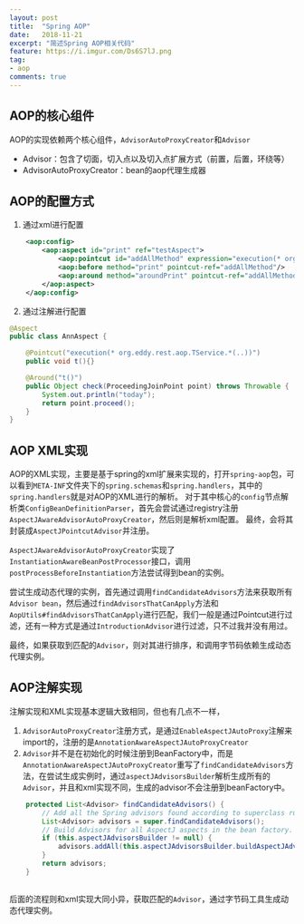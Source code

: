 ```yaml
---
layout: post
title:  "Spring AOP"
date:   2018-11-21
excerpt: "简述Spring AOP相关代码"
feature: https://i.imgur.com/Ds6S7lJ.png
tag:
- aop
comments: true
---
```


## AOP的核心组件

AOP的实现依赖两个核心组件，`AdvisorAutoProxyCreator`和`Advisor`

* Advisor：包含了切面，切入点以及切入点扩展方式（前置，后置，环绕等）
* AdvisorAutoProxyCreator：bean的aop代理生成器

## AOP的配置方式

1. 通过xml进行配置
``` xml
    <aop:config>
        <aop:aspect id="print" ref="testAspect">
            <aop:pointcut id="addAllMethod" expression="execution(* org.eddy.rest.aop.TestService.*(..))" />
            <aop:before method="print" pointcut-ref="addAllMethod"/>
            <aop:around method="aroundPrint" pointcut-ref="addAllMethod"/>
        </aop:aspect>
    </aop:config>
```

2. 通过注解进行配置
``` java
@Aspect
public class AnnAspect {

    @Pointcut("execution(* org.eddy.rest.aop.TService.*(..))")
    public void t(){}

    @Around("t()")
    public Object check(ProceedingJoinPoint point) throws Throwable {
        System.out.println("today");
        return point.proceed();
    }
}
```

## AOP XML实现

AOP的XML实现，主要是基于spring的xml扩展来实现的，打开`spring-aop`包，可以看到`META-INF`文件夹下的`spring.schemas`和`spring.handlers`，其中的`spring.handlers`就是对AOP的XML进行的解析。
对于其中核心的`config`节点解析类`ConfigBeanDefinitionParser`，首先会尝试通过registry注册`AspectJAwareAdvisorAutoProxyCreator`，然后则是解析xml配置。
最终，会将其封装成`AspectJPointcutAdvisor`并注册。

`AspectJAwareAdvisorAutoProxyCreator`实现了`InstantiationAwareBeanPostProcessor`接口，调用`postProcessBeforeInstantiation`方法尝试得到bean的实例。

尝试生成动态代理的实例，首先通过调用`findCandidateAdvisors`方法来获取所有`Advisor bean`，然后通过`findAdvisorsThatCanApply`方法和`AopUtils#findAdvisorsThatCanApply`进行匹配，我们一般是通过Pointcut进行过滤，还有一种方式是通过`IntroductionAdvisor`进行过滤，只不过我并没有用过。

最终，如果获取到匹配的`Advisor`，则对其进行排序，和调用字节码依赖生成动态代理实例。

## AOP注解实现

注解实现和XML实现基本逻辑大致相同，但也有几点不一样，
1. `AdvisorAutoProxyCreator`注册方式，是通过`EnableAspectJAutoProxy`注解来import的，注册的是`AnnotationAwareAspectJAutoProxyCreator`
2. `Advisor`并不是在初始化的时候注册到BeanFactory中，而是`AnnotationAwareAspectJAutoProxyCreator`重写了`findCandidateAdvisors`方法，在尝试生成实例时，通过`aspectJAdvisorsBuilder`解析生成所有的`Advisor`，并且和xml实现不同，生成的advisor不会注册到beanFactory中。

``` java
	protected List<Advisor> findCandidateAdvisors() {
		// Add all the Spring advisors found according to superclass rules.
		List<Advisor> advisors = super.findCandidateAdvisors();
		// Build Advisors for all AspectJ aspects in the bean factory.
		if (this.aspectJAdvisorsBuilder != null) {
			advisors.addAll(this.aspectJAdvisorsBuilder.buildAspectJAdvisors());
		}
		return advisors;
	}
	
```

后面的流程则和xml实现大同小异，获取匹配的`Advisor`，通过字节码工具生成动态代理实例。